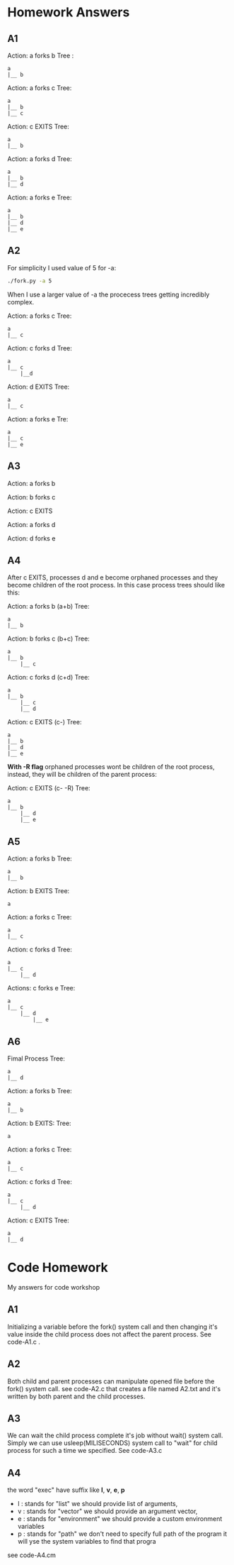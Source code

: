# Homework Answers

## A1
Action: a forks b
Tree :

	a
	|__ b

Action: a forks c
Tree: 

	a
 	|__ b
  	|__ c

Action: c EXITS
Tree: 

	a
	|__ b
	
Action: a forks d
Tree:

	a
	|__ b
	|__ d

Action: a forks e
Tree:

	a
	|__ b
	|__ d
	|__ e


## A2
For simplicity I used value of 5 for -a: 
```bash
./fork.py -a 5
```
When I use a larger value of -a the procecess trees getting incredibly complex.

Action: a forks c
Tree:

	a
	|__ c

Action: c forks d
Tree:

	a
	|__ c
	    |__d

Action: d EXITS
Tree:

	a
	|__ c

Action: a forks e
Tre: 

	a
	|__ c
	|__ e

## A3

Action: a forks b

Action: b forks c

Action: c EXITS

Action: a forks d

Action: d forks e

## A4

After c EXITS, processes d and e become orphaned processes and they become children of the root process. In this case process trees should like this:

Action: a forks b (a+b)
Tree:

	a
	|__ b

Action: b forks c (b+c)
Tree:

	a
	|__ b
	    |__ c

Action: c forks d (c+d)
Tree:

	a
	|__ b
   	    |__ c
		|__ d

Action: c EXITS (c-)
Tree:

	a
	|__ b
	|__ d
	|__ e

**With -R flag** orphaned processes wont be children of the root process, instead, they will be children of the parent process:

Action: c EXITS (c- -R)
Tree:
	
	a
	|__ b
	    |__ d
	    |__ e

## A5

Action: a forks b
Tree:

	a
	|__ b

Action: b EXITS
Tree:

	a

Action: a forks c
Tree:

	a
	|__ c

Action: c forks d
Tree:
	
	a
	|__ c
	    |__ d

Actions: c forks e
Tree:

	a
	|__ c
	    |__ d
            |__ e

## A6

Fimal Process Tree:

	a
	|__ d

Action: a forks b
Tree:
 
	a
	|__ b

Action: b EXITS:
Tree:

	a

Action: a forks c
Tree:

	a
	|__ c

Action: c forks d
Tree:

	a
	|__ c
	    |__ d

Action: c EXITS
Tree:

	a
	|__ d

# Code Homework
My answers for code workshop

## A1 
Initializing a variable before the fork() system call and then changing it's value inside the child process does not affect the parent process. See code-A1.c .

## A2
Both child and parent processes can manipulate opened file before the fork() system call. see code-A2.c that creates a file named A2.txt and it's written by both parent and the child processes.

## A3
We can wait the child process complete it's job without wait() system call. Simply we can use usleep(MILISECONDS) system call to "wait" for child process for such a time we specified. See code-A3.c

## A4
the word "exec" have suffix like **l**, **v**, **e**, **p**

- l : stands for "list" we should provide list of arguments,
- v : stands for "vector" we should provide an argument vector,
- e : stands for "environment" we should provide a custom environment variables
- p : stands for "path" we don't need to specify full path of the program it will yse the system variables to find that progra

see code-A4.cm

